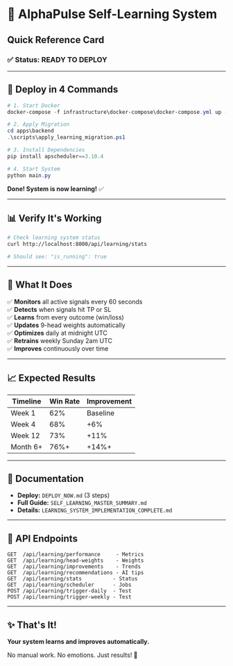 # 🧠 AlphaPulse Self-Learning System

## Quick Reference Card

### ✅ Status: READY TO DEPLOY

---

## 🚀 Deploy in 4 Commands

```powershell
# 1. Start Docker
docker-compose -f infrastructure\docker-compose\docker-compose.yml up -d postgres redis

# 2. Apply Migration
cd apps\backend
.\scripts\apply_learning_migration.ps1

# 3. Install Dependencies
pip install apscheduler==3.10.4

# 4. Start System
python main.py
```

**Done! System is now learning!** ✅

---

## 📊 Verify It's Working

```bash
# Check learning system status
curl http://localhost:8000/api/learning/stats

# Should see: "is_running": true
```

---

## 🎯 What It Does

✅ **Monitors** all active signals every 60 seconds  
✅ **Detects** when signals hit TP or SL  
✅ **Learns** from every outcome (win/loss)  
✅ **Updates** 9-head weights automatically  
✅ **Optimizes** daily at midnight UTC  
✅ **Retrains** weekly Sunday 2am UTC  
✅ **Improves** continuously over time  

---

## 📈 Expected Results

| Timeline | Win Rate | Improvement |
|----------|----------|-------------|
| Week 1   | 62%      | Baseline    |
| Week 4   | 68%      | +6%         |
| Week 12  | 73%      | +11%        |
| Month 6+ | 76%+     | +14%+       |

---

## 📖 Documentation

- **Deploy:** `DEPLOY_NOW.md` (3 steps)
- **Full Guide:** `SELF_LEARNING_MASTER_SUMMARY.md`
- **Details:** `LEARNING_SYSTEM_IMPLEMENTATION_COMPLETE.md`

---

## 🔧 API Endpoints

```
GET  /api/learning/performance     - Metrics
GET  /api/learning/head-weights    - Weights
GET  /api/learning/improvements    - Trends
GET  /api/learning/recommendations - AI tips
GET  /api/learning/stats          - Status
GET  /api/learning/scheduler      - Jobs
POST /api/learning/trigger-daily  - Test
POST /api/learning/trigger-weekly - Test
```

---

## ✨ That's It!

**Your system learns and improves automatically.**

No manual work. No emotions. Just results! 🚀


